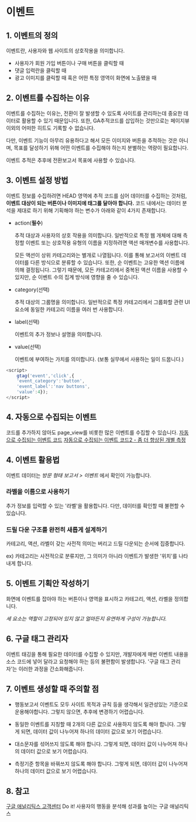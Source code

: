 
# 이벤트

## 1. 이벤트의 정의

이벤트란, 사용자와 웹 사이트의 상호작용을 의미합니다.

- 사용자가 회원 가입 버튼이나 구매 버튼을 클릭할 때
- 댓글 입력란을 클릭할 때
- 광고 이미지를 클릭할 때 혹은 어떤 특정 영역이 화면에 노출됐을 때

## 2. 이벤트를 수집하는 이유

이벤트를 수집하는 이유는, 전환이 잘 발생할 수 있도록 사이트를 관리하는데 중요한 데이터로 활용할 수 있기 때문입니다. 또한, GA추적코드를 삽입하는 것만으로는 페이지뷰 이외의 어떠한 히트도 기록할 수 없습니다.

다만, 이벤트 기능이 아무리 유용하다고 해서 모든 이미지와 버튼을 추적하는 것은 아니며, 목표를 달성하기 위해 어떤 이벤트를 수집해야 하는지 분별하는 역량이 필요합니다.

이벤트 추적은 추후에 전환보고서 목표에 사용할 수 있습니다.


## 3. 이벤트 설정 방법

이벤트 정보를 수집하려면 HEAD 영역에 추적 코드를 심어 데이터를 수집하는 것처럼, **이벤트 대상이 되는 버튼이나 이미지에 태그를 달아야 합니다.**
코드 내에서는 데이터 분석을 제대로 하기 위해 기획해야 하는 변수가 아래와 같이 4가지 존재합니다.

- action(**필수**) 

  추적 대상과 사용자의 상호 작용을 의미합니다.
  일반적으로 특정 웹 개체에 대해 측정할 이벤트 또는 상호작용 유형의 이름을 지정하려면 액션 매개변수를 사용합니다. 

  모든 액션이 상위 카테고리와는 별개로 나열됩니다. 이를 통해 보고서의 이벤트 데이터를 다른 방식으로 분류할 수 있습니다. 또한, 순 이벤트는 고유한 액션 이름에 의해 결정됩니다. 그렇기 때문에, 모든 카테고리에서 중복된 액션 이름을 사용할 수 있지만, 순 이벤트 수의 집계 방식에 영향을 줄 수 있습니다.

- category(선택)

  추적 대상의 그룹명을 의미합니다. 일반적으로 특정 카테고리에서 그룹화할 관련 UI 요소에 동일한 카테고리 이름을 여러 번 사용합니다. 

- label(선택)

  이벤트의 추가 정보나 설명을 의미합니다.

- value(선택)

  이벤트에 부여하는 가치를 의미합니다. (보통 실무에서 사용하는 일이 드뭅니다.)

```javascript
<script>    
    gtag('event','click',{
	'event_category':'button',
	'event_label':'nav buttons',
	'value':4});
</script>
```

## 4. 자동으로 수집되는 이벤트

코드를 추가하지 않아도 page_view를 비롯한 많은 이벤트를 수집할 수 있습니다.
[자동으로 수집되는 이벤트 코드](https://support.google.com/analytics/answer/9234069)
[자동으로 수집되는 이벤트 코드2 - 좀 더 향상된 개별 측정](https://support.google.com/analytics/answer/9216061)


## 4. 이벤트 활용법

이벤트 데이터는 *방문 형태 보고서 > 이벤트* 에서 확인이 가능합니다.



### 라벨을 이름으로 사용하기

추가 정보를 입력할 수 있는 '라벨'을 활용합니다. 다만, 데이터를 확인할 때 불편할 수 있습니다.



### 드릴 다운 구조를 완전히 새롭게 설계하기

카테고리, 액션, 라벨이 갖는 사전적 의미는 버리고 드릴 다운되는 순서에 집중합니다.

ex) 카테고리는 사전적으로 분류지만, 그 의미가 아니라 이벤트가 발생한 '위치'를 나타내게 합니다.



## 5. 이벤트 기획안 작성하기

화면에 이벤트를 잡아야 하는 버튼이나 영역을 표시하고 카테고리, 액션, 라벨을 정의합니다.

*세 요소는 역할이 고정되어 있지 않고 얼마든지 유연하게 구성이 가능합니다.*



## 6. 구글 태그 관리자

이벤트 태깅을 통해 필요한 데이터를 수집할 수 있지만, 개발자에게 매번 이벤트 내용을 소스 코드에 넣어 달라고 요청해야 하는 등의 불편함이 발생합니다.
'구글 태그 관리자'는 이러한 과정을 간소화해줍니다.




## 7. 이벤트 생성할 때 주의할 점

- 행동보고서 이벤트도 모두 사이트 목적과 규칙 등을 생각해서 일관성있는 기준으로 운용해야합니다. 그렇지 않으면, 추후에 변경하기 어렵습니다.

- 동일한 이벤트를 지칭할 때 2개의 다른 값으로 사용하지 않도록 해야 합니다. 그렇게 되면, 데이터 값이 나누어져 하나의 데이터 값으로 보기 어렵습니다.

- 대소문자를 섞어쓰지 않도록 해야 합니다. 그렇게 되면, 데이터 값이 나누어져 하나의 데이터 값으로 보기 어렵습니다.

- 측정기준 항목을 바꿔쓰지 않도록 해야 합니다. 그렇게 되면, 데이터 값이 나누어져 하나의 데이터 값으로 보기 어렵습니다.

## 8. 참고

[구글 애널리틱스 고객센터](https://support.google.com/analytics#topic=9143232)
Do it! 사용자의 행동을 분석해 성과를 높이는 구글 애널리틱스